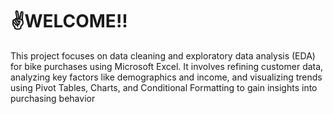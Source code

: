 # ✌️WELCOME!!
This project focuses on data cleaning and exploratory data analysis (EDA) for bike purchases using Microsoft Excel. It involves refining customer data, analyzing key factors like demographics and income, and visualizing trends using Pivot Tables, Charts, and Conditional Formatting to gain insights into purchasing behavior
